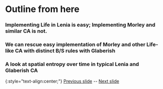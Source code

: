 # Outline from here

### Implementing Life in Lenia is easy; Implementing Morley and similar CA is not.

### We can rescue easy implementation of Morley and other Life-like CA with distinct B/S rules with Glaberish

### A look at spatial entropy over time in typical Lenia and Glaberish CA

{:style="text-align:center;"}
[Previous slide](https://rivesunder.github.io/yuca/g_slide_002) -- [Next slide](https://rivesunder.github.io/yuca/g_slide_004)


